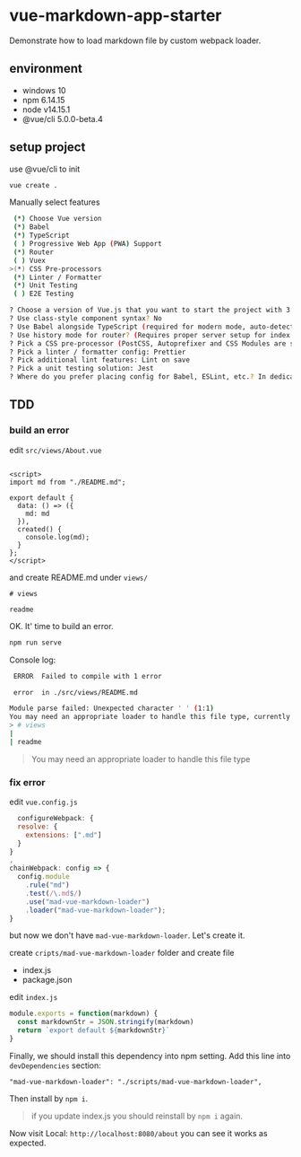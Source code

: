 # vue-markdown-app-starter

Demonstrate how to load markdown file by custom webpack loader.

## environment

- windows 10
- npm 6.14.15
- node v14.15.1
- @vue/cli 5.0.0-beta.4

## setup project

use @vue/cli to init

```bash
vue create .
```

Manually select features

```bash
 (*) Choose Vue version
 (*) Babel
 (*) TypeScript
 ( ) Progressive Web App (PWA) Support
 (*) Router
 ( ) Vuex
>(*) CSS Pre-processors
 (*) Linter / Formatter
 (*) Unit Testing
 ( ) E2E Testing
```

```bash
? Choose a version of Vue.js that you want to start the project with 3.x
? Use class-style component syntax? No
? Use Babel alongside TypeScript (required for modern mode, auto-detected polyfills, transpiling JSX)? Yes
? Use history mode for router? (Requires proper server setup for index fallback in production) Yes
? Pick a CSS pre-processor (PostCSS, Autoprefixer and CSS Modules are supported by default): Sass/SCSS (with dart-sass)
? Pick a linter / formatter config: Prettier
? Pick additional lint features: Lint on save
? Pick a unit testing solution: Jest
? Where do you prefer placing config for Babel, ESLint, etc.? In dedicated config files
```

## TDD

### build an error

edit `src/views/About.vue`

```vue

<script>
import md from "./README.md";

export default {
  data: () => ({
    md: md
  }),
  created() {
    console.log(md);
  }
};
</script>
```

and create README.md under `views/`

```
# views

readme
```

OK. It' time to build an error.

```bash
npm run serve
```

Console log:

```bash
 ERROR  Failed to compile with 1 error                                                                                                                                       下午1:45:48

 error  in ./src/views/README.md

Module parse failed: Unexpected character ' ' (1:1)
You may need an appropriate loader to handle this file type, currently no loaders are configured to process this file. See https://webpack.js.org/concepts#loaders
> # views
|
| readme
```

> You may need an appropriate loader to handle this file type

### fix error

edit `vue.config.js`

```js
  configureWebpack: {
  resolve: {
    extensions: [".md"]
  }
}
,
chainWebpack: config => {
  config.module
    .rule("md")
    .test(/\.md$/)
    .use("mad-vue-markdown-loader")
    .loader("mad-vue-markdown-loader");
}
```

but now we don't have `mad-vue-markdown-loader`. Let's create it.

create `cripts/mad-vue-markdown-loader` folder and create file

- index.js
- package.json

edit `index.js`

```js
module.exports = function(markdown) {
  const markdownStr = JSON.stringify(markdown)
  return `export default ${markdownStr}`
}
```

Finally, we should install this dependency into npm setting. Add this line into `devDependencies` section:

```
"mad-vue-markdown-loader": "./scripts/mad-vue-markdown-loader",
```

Then install by `npm i`.

> if you update index.js you should reinstall by `npm i` again.

Now visit Local:  `http://localhost:8080/about` you can see it works as expected.
